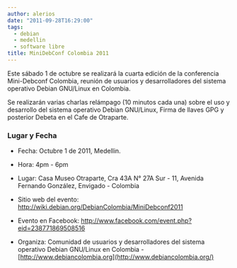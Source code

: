 ```yaml
---
author: alerios
date: "2011-09-28T16:29:00"
tags:
  - debian
  - medellin
  - software libre
title: MiniDebConf Colombia 2011
---
```


Este sábado 1 de octubre se realizará la cuarta edición de la conferencia
Mini-Debconf Colombia, reunión de usuarios y desarrolladores del sistema
operativo Debian GNU/Linux en Colombia.

Se realizarán varias charlas relámpago (10 minutos cada una) sobre el uso y
desarrollo del sistema operativo Debian GNU/Linux, Firma de llaves GPG y
posterior Debeta en el Cafe de Otraparte.

### Lugar y Fecha

- Fecha: Octubre 1 de 2011, Medellin.
- Hora: 4pm - 6pm
- Lugar: Casa Museo Otraparte, Cra 43A N° 27A Sur - 11, Avenida Fernando González, Envigado - Colombia

- Sitio web del evento: <http://wiki.debian.org/DebianColombia/MiniDebconf2011>
- Evento en Facebook: <http://www.facebook.com/event.php?eid=238771869508516>
- Organiza: Comunidad de usuarios y desarrolladores del sistema operativo Debian GNU/Linux en Colombia - [http://www.debiancolombia.org](http://www.debiancolombia.org/)
